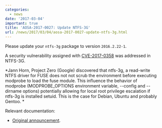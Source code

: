 ```yaml
---
categories:
  - news
date: '2017-03-04'
important: true
title: 'AOSA-2017-0027: Update NTFS-3G'
url: /news/2017/03/04/aosa-2017-0027-update-ntfs-3g.html
---
```



Please update your `ntfs-3g` package to version `2016.2.22-1`.

A security vulnerability assigned with  [CVE-2017-0358](https://cve.mitre.org/cgi-bin/cvename.cgi?name=CVE-2017-0358) was addressed in NTFS-3G.

*Jann Horn, Project Zero (Google) discovered that ntfs-3g, a read-write
NTFS driver for FUSE does not not scrub the environment before
executing modprobe to load the fuse module. This influence the behavior
of modprobe (MODPROBE_OPTIONS environment variable, --config and
--dirname options) potentially allowing for local root privilege
escalation if ntfs-3g is installed setuid. This is the case for Debian,
Ubuntu and probably Gentoo.
*

Relevant documentation:

- [Original announcement](http://seclists.org/oss-sec/2017/q1/259).